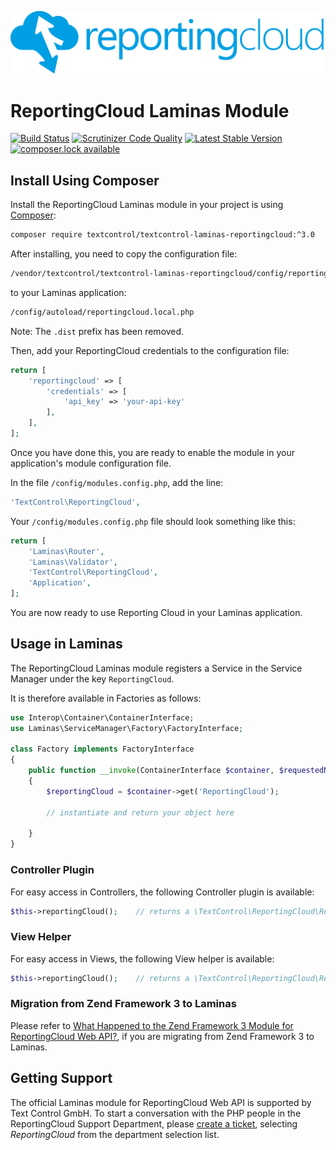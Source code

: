 ![Logo](./resource/rc_logo_512.png)

# ReportingCloud Laminas Module

[![Build Status](https://scrutinizer-ci.com/g/TextControl/textcontrol-laminas-reportingcloud/badges/build.png?b=master)](https://scrutinizer-ci.com/g/TextControl/textcontrol-laminas-reportingcloud/build-status/master)
[![Scrutinizer Code Quality](https://scrutinizer-ci.com/g/TextControl/textcontrol-laminas-reportingcloud/badges/quality-score.png?b=master)](https://scrutinizer-ci.com/g/TextControl/textcontrol-laminas-reportingcloud/?branch=master)
[![Latest Stable Version](https://poser.pugx.org/textcontrol/textcontrol-laminas-reportingcloud/v/stable)](https://packagist.org/packages/textcontrol/textcontrol-laminas-reportingcloud)
[![composer.lock available](https://poser.pugx.org/textcontrol/textcontrol-laminas-reportingcloud/composerlock)](https://packagist.org/packages/textcontrol/textcontrol-laminas-reportingcloud)


## Install Using Composer

Install the ReportingCloud Laminas module in your project is using [Composer](http://getcomposer.org):

```bash
composer require textcontrol/textcontrol-laminas-reportingcloud:^3.0
```

After installing, you need to copy the configuration file:

```bash
/vendor/textcontrol/textcontrol-laminas-reportingcloud/config/reportingcloud.local.php.dist
```
to your Laminas application:

```bash
/config/autoload/reportingcloud.local.php
```

Note: The `.dist` prefix has been removed.

Then, add your ReportingCloud credentials to the configuration file:

```php
return [
    'reportingcloud' => [
        'credentials' => [
            'api_key' => 'your-api-key'
        ],
    ],
];
```

Once you have done this, you are ready to enable the module in your application's module configuration file.

In the file `/config/modules.config.php`, add the line:

```php
'TextControl\ReportingCloud',
```

Your `/config/modules.config.php` file should look something like this:

```php
return [
    'Laminas\Router',
    'Laminas\Validator',
    'TextControl\ReportingCloud',
    'Application',
];
```

You are now ready to use Reporting Cloud in your Laminas application.

## Usage in Laminas

The ReportingCloud Laminas module registers a Service in the Service Manager under the key `ReportingCloud`.

It is therefore available in Factories as follows:

```php
use Interop\Container\ContainerInterface;
use Laminas\ServiceManager\Factory\FactoryInterface;

class Factory implements FactoryInterface
{
    public function __invoke(ContainerInterface $container, $requestedName, ?array $options = null)
    {
        $reportingCloud = $container->get('ReportingCloud');

        // instantiate and return your object here
        
    }
}
```

### Controller Plugin

For easy access in Controllers, the following Controller plugin is available:

```php
$this->reportingCloud();    // returns a \TextControl\ReportingCloud\ReportingCloud instance
```

### View Helper

For easy access in Views, the following View helper is available:

```php
$this->reportingCloud();    // returns a \TextControl\ReportingCloud\ReportingCloud instance
```

### Migration from Zend Framework 3 to Laminas

Please refer to [What Happened to the Zend Framework 3 Module for ReportingCloud Web API?](./doc/zend-framework.md), if you are migrating from Zend Framework 3 to Laminas.

## Getting Support

The official Laminas module for ReportingCloud Web API is supported by Text Control GmbH. To start a conversation with the PHP people in the ReportingCloud Support Department, please [create a ticket](https://support.textcontrol.com/new-ticket), selecting _ReportingCloud_ from the department selection list.
